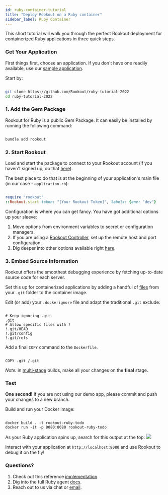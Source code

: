 ```yaml
---
id: ruby-container-tutorial
title: "Deploy Rookout on a Ruby container"
sidebar_label: Ruby Container
---
```

This short tutorial will walk you through the perfect Rookout deployment for containerized Ruby applications in three quick steps.

### Get Your Application

First things first, choose an application.
If you don't have one readily available, use our [sample application](https://github.com/Rookout/ruby-tutorial-2022).  

Start by:

```bash

git clone https://github.com/Rookout/ruby-tutorial-2022
cd ruby-tutorial-2022

```

### 1. Add the Gem Package

Rookout for Ruby is a public Gem Package.
It can easily be installed by running the following command:

```bash

bundle add rookout

```

### 2. Start Rookout

Load and start the package to connect to your Rookout account (if you haven't signed up, do that [here](https://app.rookout.com/#mode=signUp)).

The best place to do that is at the beginning of your application's main file (in our case - `application.rb`):

```ruby

require "rookout"
::Rookout.start token: "[Your Rookout Token]", labels: {env: "dev"}

```

<div className="rookout-org-info" />

Configuration is where you can get fancy. You have got additional options up your sleeve:

1.  Move options from environment variables to secret or configuration managers.
2.  If you are using a [Rookout Controller](etl-controller-intro.md), set up the remote host and port configuration.
3.  Dig deeper into other options available right [here](ruby-setup.mdx#sdk-api).

### 3. Embed Source Information

Rookout offers the smoothest debugging experience by fetching up-to-date source code for each server.

Set this up for containerized applications by adding a handful of [files](https://www.rookout.com/blog/embedding-source-code-version-information-in-docker-images/) from your `.git` folder to the container image.

Edit (or add) your `.dockerignore` file and adapt the traditional `.git` exclude:

```ignore

# Keep ignoring .git
.git
# Allow specific files with !
!.git/HEAD
!.git/config
!.git/refs

```

Add a final `COPY` command to the `Dockerfile`.

```docker

COPY .git /.git

```

_Note:_ in [multi-stage](https://docs.docker.com/develop/develop-images/multistage-build/) builds, make all your changes on the **final** stage.

### Test

**One second!** if you are not using our demo app, please commit and push your changes to a new branch.

Build and run your Docker image:

```

docker build . -t rookout-ruby-todo
docker run -it -p 8080:8080 rookout-ruby-todo

```

As your Ruby application spins up, search for this output at the top:
<img src="/img/screenshots/ruby_success.png" />

Interact with your application at `http://localhost:8080` and use Rookout to debug it on the fly!

### Questions?

1.  Check out this reference [implementation](https://github.com/Rookout/ruby-tutorial-2022/compare/configure-rookout).
2.  Dig into the full Ruby agent [docs](ruby-setup.mdx).
3.  Reach out to us via chat or [email](mailto:support@rookout.com).
